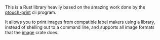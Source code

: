 This is a Rust library heavily based on the amazing work done by the [ptouch-print](https://dominic.familie-radermacher.ch/projekte/ptouch-print/) cli program.

It allows you to print images from compatible label makers using a library, instead of shelling out to a command line, and supports all image formats that the [image](https://crates.io/crates/image) crate does.
